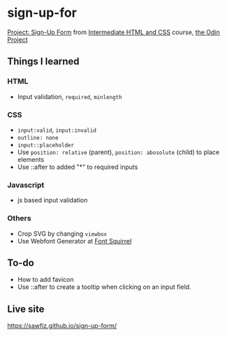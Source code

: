# sign-up-for
[Project: Sign-Up Form](https://www.theodinproject.com/lessons/node-path-intermediate-html-and-css-sign-up-form) from [Intermediate HTML and CSS](https://www.theodinproject.com/paths/full-stack-javascript/courses/intermediate-html-and-css) course, [the Odin Project](https://www.theodinproject.com/)

## Things I learned

### HTML
- Input validation, `required`, `minlength`

### CSS
- `input:valid`, `input:invalid`
- `outline: none`
- `input::placeholder`
- Use `position: relative` (parent), `position: abosolute` (child) to place elements
- Use ::after to added "*" to required inputs

### Javascript
- js based input validation

### Others
- Crop SVG by changing `viewbox`
- Use Webfont Generator at [Font Squirrel](https://www.fontsquirrel.com/tools/webfont-generator)

## To-do
- How to add favicon
- Use ::after to create a tooltip when clicking on an input field.

## Live site
https://sawfiz.github.io/sign-up-form/